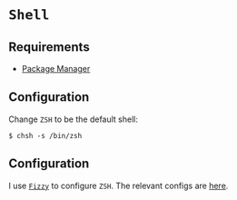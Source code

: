 # `Shell`

## Requirements

* [Package Manager](../system/package_manager.md)

## Configuration

Change `ZSH` to be the default shell:

```ShellSession
$ chsh -s /bin/zsh
```

## Configuration

I use [`Fizzy`](https://github.com/alem0lars/fizzy) to configure `ZSH`.
The relevant configs are [here](https://github.com/alem0lars/configs/tree/master/zsh).
